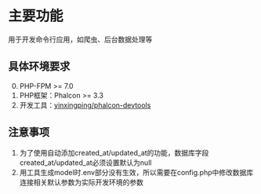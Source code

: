 # 主要功能

用于开发命令行应用，如爬虫、后台数据处理等

## 具体环境要求

0. PHP-FPM >= 7.0
1. PHP框架：Phalcon >= 3.3
2. 开发工具：[yinxingping/phalcon-devtools](https://github.com/yinxingping/phalcon-devtools)

## 注意事项

1. 为了使用自动添加created_at/updated_at的功能，数据库字段created_at/updated_at必须设置默认为null
2. 用工具生成model时.env部分没有生效，所以需要在config.php中修改数据库连接相关默认参数为实际开发环境的参数

